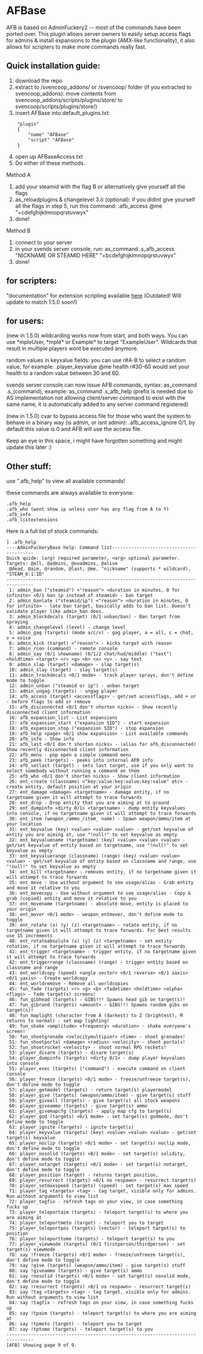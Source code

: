 # AFBase
AFB is based on AdminFuckery2 -- most of the commands have been ported over.
This plugin allows server owners to easily setup access flags for admins & install expansions to the plugin (AMX-like functionality), it also allows for scripters to make more commands really fast.

## Quick installation guide:
1. download the repo
2. extract to /svencoop_addons/ or /svencoop/ folder
(if you extracted to svencoop_addons): move contents from svencoop_addons/scripts/plugins/store/ to svencoop/scripts/plugins/store/)
3. insert AFBase into default_plugins.txt:
```
    "plugin"
    {
        "name" "AFBase"
        "script" "AFBase"
    }  
```
4. open up AFBaseAccess.txt
5. Do either of these methods.

Method A
1. add your steamid with  the flag B or alternatively give yourself all the flags
2. as_reloadplugins & changelevel
3.ö (optional): if you didint give yourself all the flags in step 5, run this command: .afb_access @me "+cdefghijklmnopqrstuvwyx"
4. done!

Method B
1. connect to your server
2. in your svends server console, run: as_command .s_afb_access "NICKNAME OR STEAMID HERE" "+bcdefghijklmnopqrstuvwyx"
3. done!

## for scripters:
"documentation" for extension scripting available [here](https://zode.github.io/AFBase/) (Outdated! Will update to match 1.5.0 soon!)

## for users:
(new in 1.5.0) wildcarding works now from start, and both ways. You can use \*mpleUser, \*mple\* or Example\* to target "ExampleUser". Wildcards that result in multiple players wont be executed anymore.

random values in keyvalue fields: you can use r#A-B to select a random value, for example: .player_keyvalue @me health r#30-60 would set your health to a random value between 30 and 60.

svends server console can now issue AFB commands, syntax: as_command .s_(command), example: as_command .s_afb_help (prefix is needed due to AS implementation not allowing client/server command to exist with the same name, it is automatically added to any server command registered)

(new in 1.5.0) cvar to bypass access file for those who want the system to behave in a binary way (is admin, or isnt admin): .afb_access_ignore 0/1, by default this value is 0 and AFB will use the access file.

Keep an eye in this space, i might have forgotten something and might update this later :)

## Other stuff:
use ".afb_help" to view all available commands!

these commands are always available to everyone:
```
.afb_help
.afb_who (wont show ip unless user has any flag from A to Y)
.afb_info
.afb_listextensions
```

Here is a full list of stock commands:
```
] .afb_help
----AdminFuckeryBase help: Command list-----------------------------------------
Quick quide: (arg) required parameter, <arg> optional parameter. Targets: @all, @admins, @noadmins, @alive
 @dead, @aim, @random, @last, @me, "nickname" (supports * wildcard), "STEAM_0:1:ID"
--------------------------------------------------------------------------------
 1: admin_ban ("steamid") <"reason"> <duration in minutes, 0 for infinite> <0/1 ban ip instead of steamid> - ban target
 2: admin_banlate ("steamid/ip") <"reason"> <duration in minutes, 0 for infinite> - late ban target, basically adds to ban list. Doesn't validate player like admin_ban does.
 3: admin_blockdecals (target) (0/1 unban/ban) - Ban target from spraying
 4: admin_changelevel (level) - change level
 5: admin_gag (targets) (mode a/c/v) - gag player, a = all, c = chat, v = voice
 6: admin_kick (target) <"reason"> - kicks target with reason
 7: admin_rcon (command) - remote console
 8: admin_say (0/1 showname) (0/1/2 chat/hud/middle) ("text") <holdtime> <target> <r> <g> <b> <x> <y> - say text
 9: admin_slap (target) <damage> - slap target(s)
 10: admin_slay (target) - slay target(s)
 11: admin_trackdecals <0/1 mode> - track player sprays, don't define mode to toggle
 12: admin_unban ("steamid or ip") - unban target
 13: admin_ungag (targets) - ungag player
 14: afb_access (target) <accessflags> - get/set accessflags, add + or - before flags to add or remove
 15: afb_disconnected <0/1 don't shorten nicks> - Show recently disconnected client information
 16: afb_expansion_list - List expansions
 17: afb_expansion_start ("expansion SID") - start expansion
 18: afb_expansion_stop ("expansion SID") - stop expansion
 19: afb_help <page> <0/1 show expansion> - List available commands
 20: afb_info - Show info
 21: afb_last <0/1 don't shorten nicks> - (alias for afb_disconnected) Show recently disconnected client information
 22: afb_menu - pop open a simple command menu
 23: afb_peek (targets) - peeks into internal AFB info
 24: afb_setlast (target) - sets last target, use if you only want to select somebody without running a command on them
 25: afb_who <0/1 don't shorten nicks> - Show client information
 26: ent_create (classname) <"key:value:key:value:key:value" etc> - create entity, default position at your origin
 27: ent_damage <damage> <targetname> - damage entity, if no targetname given it will attempt to trace forwards
 28: ent_drop - Drop entity that you are aiming at to ground
 29: ent_dumpinfo <dirty 0/1> <targetname> - dump entity keyvalues into console, if no targetname given it will attempt to trace forwards
 30: ent_item (weapon_/ammo_/item_ name) - Spawn weapon/ammo/item at your location
 31: ent_keyvalue (key) <value> <value> <value> - get/set keyvalue of entity you are aiming at, use "!null!" to set keyvalue as empty
 32: ent_keyvaluename (targetname) (key) <value> <value> <value> - get/set keyvalue of entity based on targetname, use "!null!" to set keyvalue as empty
 33: ent_keyvaluerange (classname) (range) (key) <value> <value><value> - get/set keyvalue of entity based on classname and range, use "!null!" to set keyvalue as empty
 34: ent_kill <targetname> - removes entity, if no targetname given it will attempt to trace forwards
 35: ent_move - Use without argument to see usage/alias - Grab entity and move it relative to you
 36: ent_movecopy - Use without argument to see usage/alias - Copy & grab (copied) entity and move it relative to you
 37: ent_movename (targetname) - absolute move, entity is placed to your origin
 38: ent_mover <0/1 mode> - weapon_entmover, don't define mode to toggle
 39: ent_rotate (x) (y) (z) <targetname> - rotate entity, if no targetname given it will attempt to trace forwards. For best results use 15 increments
 40: ent_rotateabsolute (x) (y) (z) <targetname> - set entity rotation, if no targetname given it will attempt to trace forwards
 41: ent_trigger <targetname> - trigger entity, if no targetname given it will attempt to trace forwards
 42: ent_triggerrange (classname) (range) - trigger entity based on classname and range
 43: ent_worldcopy (speed) <angle vector> <0/1 reverse> <0/1 xaxis> <0/1 yaxis> - Create worldcopy
 44: ent_worldremove - Remove all worldcopies
 45: fun_fade (targets) <r> <g> <b> <fadetime> <holdtime> <alpha> <flags> - fade target(s) screens!
 46: fun_gibhead (targets) - GIBS!!! Spawns head gib on target(s)!
 47: fun_gibrand (targets) <amount> - GIBS!!! Spawns random gibs on target(s)!
 48: fun_maplight (character from A (darkest) to Z (brightest), M returns to normal) - set map lighting!
 49: fun_shake <amplitude> <frequency> <duration> - shake everyone's screen!
 50: fun_shootgrenade <velocitymultipier> <time> - shoot grenades!
 51: fun_shootportal <damage> <radius> <velocity> - shoot portals!
 52: fun_shootrocket <velocity> - shoot normal RPG rockets!
 53: player_disarm (targets) - disarm target(s)
 54: player_dumpinfo (targets) <dirty 0/1> - dump player keyvalues into console
 55: player_exec (targets) ("command") - execute command on client console
 56: player_freeze (targets) <0/1 mode> - freeze/unfreeze target(s), don't define mode to toggle
 57: player_getmodel (targets) - return target(s) playermodel
 58: player_give (targets) (weapon/ammo/item) - give target(s) stuff
 59: player_giveall (targets) - give target(s) all stock weapons
 60: player_giveammo (targets) - give target(s) ammo
 61: player_givemapcfg (targets) - apply map cfg to target(s)
 62: player_god (targets) <0/1 mode> - set target(s) godmode, don't define mode to toggle
 63: player_ignite (targets) - ignite target(s)
 64: player_keyvalue (targets) (key) <value> <value> <value> - get/set target(s) keyvalue
 65: player_noclip (targets) <0/1 mode> - set target(s) noclip mode, don't define mode to toggle
 66: player_nosolid (targets) <0/1 mode> - set target(s) solidity, don't define mode to toggle
 67: player_notarget (targets) <0/1 mode> - set target(s) notarget, don't define mode to toggle
 68: player_position (target) - returns target position,
 69: player_resurrect (targets) <0/1 no respawn> - resurrect target(s)
 70: player_setmaxspeed (targets) (speed) - set target(s) max speed
 71: player_tag <targets> <tag> - tag target, visible only for admins. Run without arguments to view list
 72: player_tagfix - refresh tags on your view, in case something fucks up
 73: player_teleportaim (targets) - teleport target(s) to where you are aiming at
 74: player_teleportmeto (target) - teleport you to target
 75: player_teleportpos (targets) (vector) - teleport target(s) to position
 76: player_teleporttome (targets) - teleport target(s) to you
 77: player_viewmode (targets) (0/1 firstperson/thirdperson) - set target(s) viewmode
 78: say !freeze (targets) <0/1 mode> - freeze/unfreeze target(s), don't define mode to toggle
 79: say !give (targets) (weapon/ammo/item) - give target(s) stuff
 80: say !giveammo (targets) - give target(s) ammo
 81: say !nosolid (targets) <0/1 mode> - set target(s) nosolid mode, don't define mode to toggle
 82: say !resurrect (targets) <0/1 no respawn> - resurrect target(s)
 83: say !tag <targets> <tag> - tag target, visible only for admins. Run without arguments to view list
 84: say !tagfix - refresh tags on your view, in case something fucks up
 85: say !tpaim (targets) - teleport target(s) to where you are aiming at
 86: say !tpmeto (target) - teleport you to target
 87: say !tptome (targets) - teleport target(s) to you
--------------------------------------------------------------------------------
[AFB] showing page 9 of 9.
```